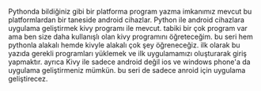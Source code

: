 Pythonda bildiğiniz gibi bir platforma program yazma imkanımız mevcut bu platformlardan bir taneside android cihazlar. Python ile android cihazlara uygulama geliştirmek kivy programı ile mevcut. tabiki bir çok program var ama ben size daha kullanışlı olan kivy programını öğreteceğim. bu seri hem pythonla alakalı hemde kivyle alakalı çok şey öğreneceğiz. ilk olarak bu yazıda gerekli programları yüklemek ve ilk uygulamamızı oluşturarak giriş yapmaktır. ayrıca Kivy ile sadece android değil ios ve windows phone'a da uygulama geliştirmeniz mümkün. bu seri de sadece anroid için uygulama geliştirecez.
